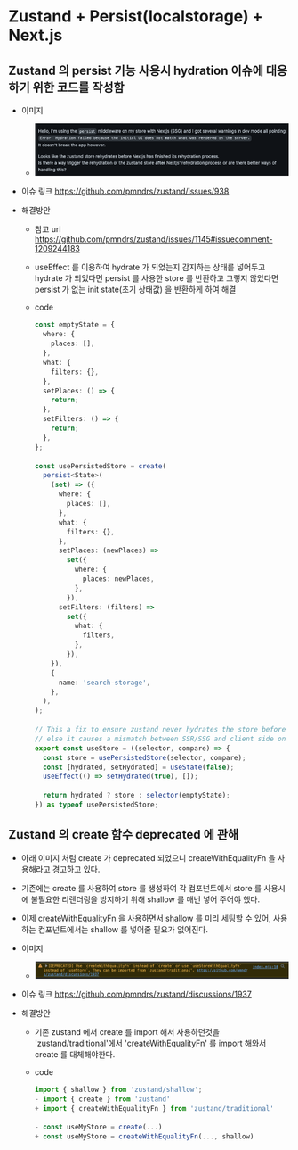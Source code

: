 # Zustand + Persist(localstorage) + Next.js

## Zustand 의 persist 기능 사용시 hydration 이슈에 대응하기 위한 코드를 작성함

- 이미지

  - <img src='./readme/persist-issue.png' width='650'>

- 이슈 링크
  https://github.com/pmndrs/zustand/issues/938

- 해결방안

  - 참고 url
    https://github.com/pmndrs/zustand/issues/1145#issuecomment-1209244183

  - useEffect 를 이용하여 hydrate 가 되었는지 감지하는 상태를 넣어두고 hydrate 가 되었다면 persist 를 사용한 store 를 반환하고 그렇지 않았다면 persist 가 없는 init state(초기 상태값) 을 반환하게 하여 해결

  - code

    ```typescript
    const emptyState = {
      where: {
        places: [],
      },
      what: {
        filters: {},
      },
      setPlaces: () => {
        return;
      },
      setFilters: () => {
        return;
      },
    };

    const usePersistedStore = create(
      persist<State>(
        (set) => ({
          where: {
            places: [],
          },
          what: {
            filters: {},
          },
          setPlaces: (newPlaces) =>
            set({
              where: {
                places: newPlaces,
              },
            }),
          setFilters: (filters) =>
            set({
              what: {
                filters,
              },
            }),
        }),
        {
          name: 'search-storage',
        },
      ),
    );

    // This a fix to ensure zustand never hydrates the store before React hydrates the page
    // else it causes a mismatch between SSR/SSG and client side on first draw which produces an error
    export const useStore = ((selector, compare) => {
      const store = usePersistedStore(selector, compare);
      const [hydrated, setHydrated] = useState(false);
      useEffect(() => setHydrated(true), []);

      return hydrated ? store : selector(emptyState);
    }) as typeof usePersistedStore;
    ```

## Zustand 의 create 함수 deprecated 에 관해

- 아래 이미지 처럼 create 가 deprecated 되었으니 createWithEqualityFn 을 사용해라고 경고하고 있다.
- 기존에는 create 를 사용하여 store 를 생성하여 각 컴포넌트에서 store 를 사용시에 불필요한 리렌더링을 방지하기 위해 shallow 를 매번 넣어 주어야 했다.
- 이제 createWithEqualityFn 을 사용하면서 shallow 를 미리 세팅할 수 있어, 사용하는 컴포넌트에서는 shallow 를 넣어줄 필요가 없어진다.

- 이미지

  - <img src='./readme/deprecated-create.png' width='650'>

- 이슈 링크
  https://github.com/pmndrs/zustand/discussions/1937

- 해결방안

  - 기존 zustand 에서 create 를 import 해서 사용하던것을 'zustand/traditional'에서 'createWithEqualityFn' 를 import 해와서 create 를 대체해야한다.

  - code

    ```typescript
    import { shallow } from 'zustand/shallow';
    - import { create } from 'zustand'
    + import { createWithEqualityFn } from 'zustand/traditional'

    - const useMyStore = create(...)
    + const useMyStore = createWithEqualityFn(..., shallow)
    ```
